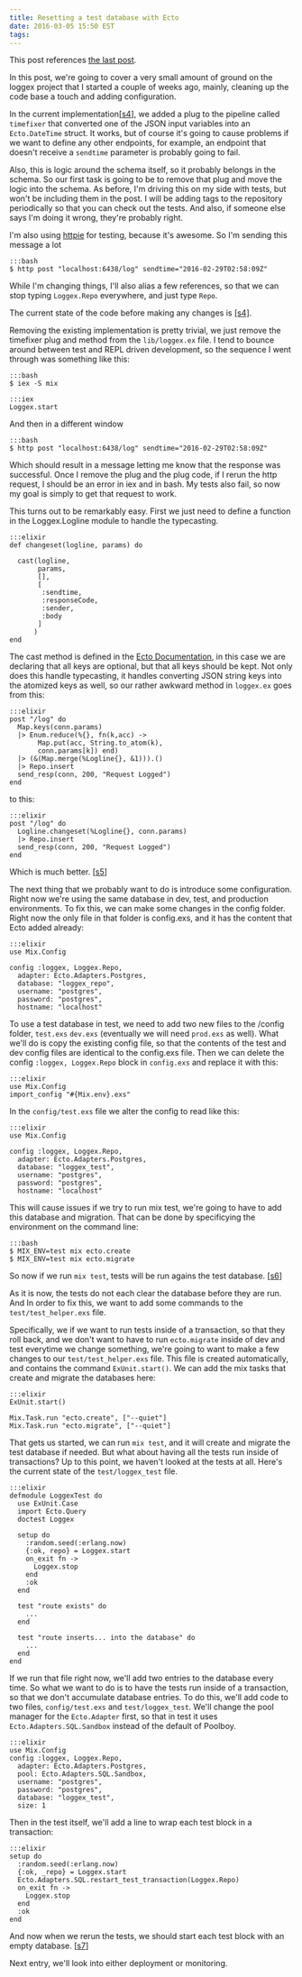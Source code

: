 ```yaml
---
title: Resetting a test database with Ecto
date: 2016-03-05 15:50 EST
tags:
---
```


This post references [the last post](http://www.johnpdaigle.com/complexable/2016/02/20/building-a-simple-app-with-plugrouter-and-ecto.html).

In this post, we're going to cover a very small amount of ground on the loggex project that I started a couple of weeks ago, mainly, cleaning up the code base a touch and adding configuration.

In the current implementation[[s4](https://github.com/philosodad/loggex/tree/s4)], we added a plug to the pipeline called `timefixer` that converted one of the JSON input variables into an `Ecto.DateTime` struct. It works, but of course it's going to cause problems if we want to define any other endpoints, for example, an endpoint that doesn't receive a `sendtime` parameter is probably going to fail.

Also, this is logic around the schema itself, so it probably belongs in the schema. So our first task is going to be to remove that plug and move the logic into the schema. As before, I'm driving this on my side with tests, but won't be including them in the post. I will be adding tags to the repository periodically so that you can check out the tests. And also, if someone else says I'm doing it wrong, they're probably right.

I'm also using [httpie](https://github.com/jkbrzt/httpie) for testing, because it's awesome. So I'm sending this message a lot

    :::bash
    $ http post "localhost:6438/log" sendtime="2016-02-29T02:58:09Z"

While I'm changing things, I'll also alias a few references, so that we can stop typing `Loggex.Repo` everywhere, and just type `Repo`.

The current state of the code before making any changes is [[s4]](https://github.com/philosodad/loggex/tree/s4).

Removing the existing implementation is pretty trivial, we just remove the timefixer plug and method from the `lib/loggex.ex` file. I tend to bounce around between test and REPL driven development, so the sequence I went through was something like this:

    :::bash
    $ iex -S mix
    
    :::iex 
    Loggex.start

And then in a different window
    
    :::bash
    $ http post "localhost:6438/log" sendtime="2016-02-29T02:58:09Z"
    
Which should result in a message letting me know that the response was successful. Once I remove the plug and the plug code, if I rerun the http request, I should be an error in iex and in bash. My tests also fail, so now my goal is simply to get that request to work.

This turns out to be remarkably easy. First we just need to define a function in the Loggex.Logline module to handle the typecasting.

    :::elixir
    def changeset(logline, params) do
      
      cast(logline,
           params, 
           [], 
           [
            :sendtime, 
            :responseCode, 
            :sender, 
            :body
           ]
          ) 
    end

The cast method is defined in the [Ecto Documentation](https://hexdocs.pm/ecto/Ecto.Changeset.html#cast/4), in this case we are declaring that all keys are optional, but that all keys should be kept. Not only does this handle typecasting, it handles converting JSON string keys into the atomized keys as well, so our rather awkward method in `loggex.ex` goes from this:

    :::elixir
    post "/log" do
      Map.keys(conn.params)
      |> Enum.reduce(%{}, fn(k,acc) -> 
           Map.put(acc, String.to_atom(k), 
           conn.params[k]) end)
      |> (&(Map.merge(%Logline{}, &1))).()
      |> Repo.insert
      send_resp(conn, 200, "Request Logged")
    end

to this:

    :::elixir
    post "/log" do
      Logline.changeset(%Logline{}, conn.params)
      |> Repo.insert
      send_resp(conn, 200, "Request Logged")
    end

Which is much better. [[s5](https://github.com/philosodad/loggex/tree/s5)]

The next thing that we probably want to do is introduce some configuration. Right now we're using the same database in dev, test, and production environments. To fix this, we can make some changes in the config folder. Right now the only file in that folder is config.exs, and it has the content that Ecto added already:

    :::elixir 
    use Mix.Config

    config :loggex, Loggex.Repo,
      adapter: Ecto.Adapters.Postgres,
      database: "loggex_repo",
      username: "postgres",
      password: "postgres",
      hostname: "localhost"

To use a test database in test, we need to add two new files to the /config folder, `test.exs` `dev.exs` (eventually we will need `prod.exs` as well). What we'll do is copy the existing config file, so that the contents of the test and dev config files are identical to the config.exs file. Then we can delete the config `:loggex, Loggex.Repo` block in `config.exs` and replace it with this:

    :::elixir
    use Mix.Config
    import_config "#{Mix.env}.exs"

In the `config/test.exs` file we alter the config to read like this:

    :::elixir
    use Mix.Config

    config :loggex, Loggex.Repo,
      adapter: Ecto.Adapters.Postgres,
      database: "loggex_test",
      username: "postgres",
      password: "postgres",
      hostname: "localhost"

This will cause issues if we try to run mix test, we're going to have to add this database and migration. That can be done by specificying the environment on the command line:

    :::bash
    $ MIX_ENV=test mix ecto.create
    $ MIX_ENV=test mix ecto.migrate

So now if we run `mix test`, tests will be run agains the test database. [[s6](https://github.com/philosodad/loggex/tree/s6)]

As it is now, the tests do not each clear the database before they are run. And  In order to fix this, we want to add some commands to the `test/test_helper.exs` file.

Specifically, we if we want to run tests inside of a transaction, so that they roll back, and we don't want to have to run `ecto.migrate` inside of dev and test everytime we change something, we're going to want to make a few changes to our `test/test_helper.exs` file. This file is created automatically, and contains the command `ExUnit.start()`. We can add the mix tasks that create and migrate the databases here: 

    :::elixir
    ExUnit.start()

    Mix.Task.run "ecto.create", ["--quiet"]
    Mix.Task.run "ecto.migrate", ["--quiet"]

That gets us started, we can run `mix test`, and it will create and migrate the test database if needed. But what about having all the tests run inside of transactions? Up to this point, we haven't looked at the tests at all. Here's the current state of the `test/loggex_test` file.

    :::elixir
    defmodule LoggexTest do
      use ExUnit.Case
      import Ecto.Query
      doctest Loggex
      
      setup do
        :random.seed(:erlang.now)
        {:ok, repo} = Loggex.start
        on_exit fn ->
          Loggex.stop
        end
        :ok
      end

      test "route exists" do
        ...
      end

      test "route inserts... into the database" do
        ...
      end
    end
        
If we run that file right now, we'll add two entries to the database every time. So what we want to do is to have the tests run inside of a transaction, so that we don't accumulate database entries. To do this, we'll add code to two files, `config/test.exs` and `test/loggex_test`. We'll change the pool manager for the `Ecto.Adapter` first, so that in test it uses `Ecto.Adapters.SQL.Sandbox` instead of the default of Poolboy.

    :::elixir
    use Mix.Config
    config :loggex, Loggex.Repo,
      adapter: Ecto.Adapters.Postgres,
      pool: Ecto.Adapters.SQL.Sandbox,
      username: "postgres",
      password: "postgres",
      database: "loggex_test",
      size: 1

Then in the test itself, we'll add a line to wrap each test block in a transaction:

    :::elixir
    setup do
      :random.seed(:erlang.now)
      {:ok, _repo} = Loggex.start
      Ecto.Adapters.SQL.restart_test_transaction(Loggex.Repo)
      on_exit fn ->
        Loggex.stop
      end
      :ok
    end

And now when we rerun the tests, we should start each test block with an empty database. [[s7](https://github.com/philosodad/loggex/tree/s7)]

Next entry, we'll look into either deployment or monitoring.
